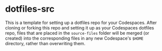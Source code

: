 # dotfiles-src

This is a template for setting up a dotfiles repo for your Codespaces. After cloning or forking this repo and setting it up as your Codespaces dotfiles repo, files that are placed in the `source-files` folder will be merged (or created) into the corresponding files in any new Codespace's `$HOME` directory, rather than overwriting them.
